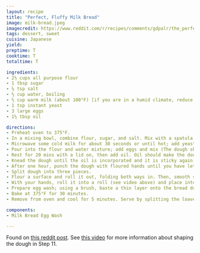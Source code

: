 ```yaml
---
layout: recipe
title: "Perfect, Fluffy Milk Bread"
image: milk-bread.jpeg
imagecredit: https://www.reddit.com/r/recipes/comments/gdpalr/the_perfect_fluffy_milk_bread/
tags: dessert, sweet
cuisine: Japanese
yield:
preptime: T
cooktime: T
totaltime: T

ingredients:
- 2½ cups all purpose flour
- 1 tbsp sugar
- ⅛ tsp salt
- ⅓ cup water, boiling
- ⅔ cup warm milk (about 100°F) [if you are in a humid climate, reduce the milk amount by 1-2 tbsp]
- 1 tsp instant yeast
- 3 large eggs
- 1½ tbsp oil

directions:
- Preheat oven to 375°F.
- In a mixing bowl, combine flour, sugar, and salt. Mix with a spatula. Add boiling water and slowly incorporate.
- Microwave some cold milk for about 30 seconds or until hot; add yeast and mix.
- Pour into the flour and water mixture; add eggs and mix (The dough should be very sticky. DO NOT add more flour.)
- Rest for 20 mins with a lid on, then add oil. Oil should make the dough not sticky.
- Knead the dough until the oil is incorporated and it is sticky again. Cover and rest for 1 hour.
- After one hour, punch the dough with floured hands until you have let most of the air out. It should be about the size the dough was before resting.
- Split dough into three pieces.
- Flour a surface and roll it out, folding both ways in. Then, smooth side down, roll it out with a pin.
- With your hands, roll it into a roll (see video above) and place into a prepared bread tin. Rest in bread tin for 1 hour.
- Prepare egg wash; using a brush, baste a thin layer onto the bread dough.
- Bake at 375°F for 30 minutes.
- Remove from oven and cool for 5 minutes. Serve by splitting the loaves open with your hands or cutting with a knife.

components:
- Milk Bread Egg Wash

---
```


Found on [this reddit post](https://www.reddit.com/r/recipes/comments/gdpalr/the_perfect_fluffy_milk_bread/). See [this video](https://youtu.be/tc3coiL36Cg?t=182) for more information about shaping the dough in Step 11.
